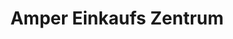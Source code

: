 ---
title: "Amper Einkaufs Zentrum"
url: /fuerstenfeldbruck/amper-einkaufs-zentrum/
shop: Supermarkt
---